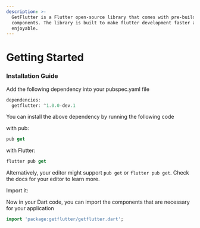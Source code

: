 ```yaml
---
description: >-
  GetFlutter is a Flutter open-source library that comes with pre-build 1000+ UI
  components. The library is built to make flutter development faster and more
  enjoyable.
---
```


# Getting Started

### Installation Guide

 Add the following dependency into your pubspec.yaml file

```dart
dependencies:
  getflutter: ^1.0.0-dev.1
```

You can install the above dependency by running the following code

with pub:

```dart
pub get
```

with Flutter:

```dart
flutter pub get
```

Alternatively, your editor might support `pub get` or `flutter pub get`. Check the docs for your editor to learn more.

Import it:

Now in your Dart code, you can import the components that are necessary for your application 

```dart
import 'package:getflutter/getflutter.dart';
```

